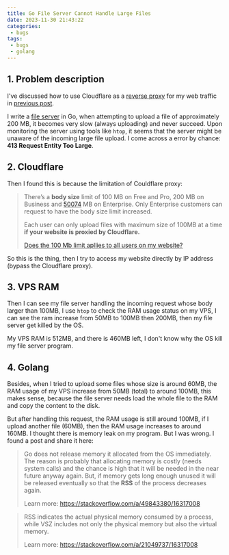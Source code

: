 ```yaml
---
title: Go File Server Cannot Handle Large Files
date: 2023-11-30 21:43:22
categories:
 - bugs
tags:
 - bugs
 - golang
---
```


## 1. Problem description

I've discussed how to use Cloudflare as a [reverse proxy](https://www.cloudflare.com/learning/cdn/glossary/reverse-proxy/) for my web traffic in [previous post](https://blog.yorforger.cc/post/build-website/008-cloudflare-cdn/). 

I write a [file server](https://github.com/shwezhu/file-server) in Go, when attempting to upload a file of approximately 200 MB, it becomes very slow (always uploading) and never succeed. Upon monitoring the server using tools like `htop`, it seems that the server might be unaware of the incoming large file upload. I come across a error by chance:  **413 Request Entity Too Large**. 

## 2. Cloudflare

Then I found this is because the limitation of Couldflare proxy:

> There’s a **body size** limit of 100 MB on Free and Pro, 200 MB on Business and [50074](https://community.cloudflare.com/t/community-tip-fixing-error-500-internal-server-error/44453) MB on Enterprise. Only Enterprise customers can request to have the body size limit increased. 
>
> Each user can only upload files with maximum size of 100MB at a time **if your website is proxied by Cloudflare.** 
>
> [Does the 100 Mb limit apllies to all users on my website?](https://community.cloudflare.com/t/does-the-100-mb-limit-apllies-to-all-users-on-my-website/297261)

So this is the thing, then I try to access my website directly by IP address (bypass the Cloudflare proxy). 

## 3. VPS RAM

Then I can see my file server handling the incoming request whose body larger than 100MB, I use `htop` to check the RAM usage status on my VPS, I can see the ram increase from 50MB to 100MB then 200MB, then my file server get killed by the OS. 

My VPS RAM is 512MB, and there is 460MB left, I don't know why the OS kill my file server program. 

## 4. Golang

Besides, when I tried to upload some files whose size is around 60MB, the RAM usage of my VPS increase from 50MB (total) to around 100MB, this makes sense, because the file server needs load the whole file to the RAM and copy the content to the disk. 

But after handling this request, the RAM usage is still around 100MB, if I upload another file (60MB), then the RAM usage increases to around 160MB. I thought there is memory leak on my program. But I was wrong. I found a post and share it here:

> Go does not release memory it allocated from the OS immediately. The reason is probably that allocating memory is costly (needs system calls) and the chance is high that it will be needed in the near future anyway again. But, if memory gets long enough unused it will be released eventually so that the **RSS** of the process decreases again.
>
> Learn more: https://stackoverflow.com/a/49843380/16317008

> RSS indicates the actual physical memory consumed by a process, while VSZ includes not only the physical memory but also the virtual memory. 
>
> Learn more: https://stackoverflow.com/a/21049737/16317008
